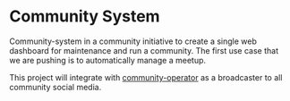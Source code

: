 # Community System

Community-system in a community initiative to create a single web dashboard for maintenance and run a community. The first use case that we are pushing is to automatically manage a meetup.

This project will integrate with [community-operator](https://github.com/cloudnative-id/community-operator) as a broadcaster to all community social media.
